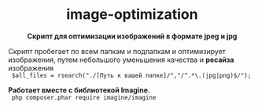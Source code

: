 <h1 align="center"> image-optimization</h1>
<p align="center">
    <b>Скрипт для оптимизации изображений в формате jpeg и jpg</b>
</p>
<p>
    Скрипт пробегает по всем папкам и подпапкам и оптимизирует изображения, путем небольшого уменьшения качества и <b>ресайза</b> изображения 
   <br>
    <code> $all_files = rsearch("./[Путь к вашей папке]/","/^.*\.(jpg|png)$/"); </code>
</p>
<p>
<b align="center">Работает вместе с библиотекой Imagine. </b>
   <br>
  <code> php composer.phar require imagine/imagine </code>
</p>
